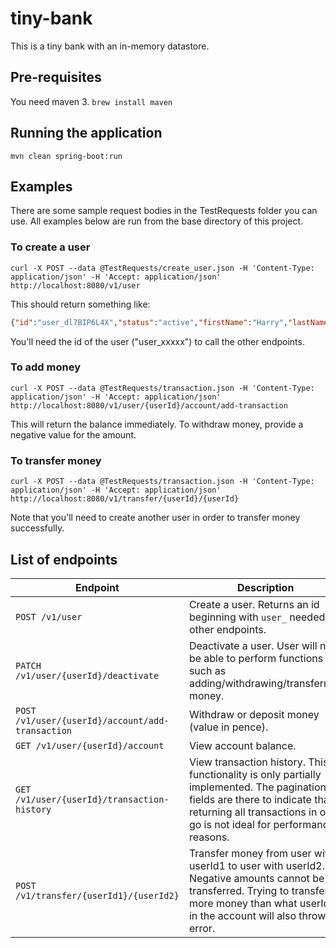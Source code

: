 # tiny-bank

This is a tiny bank with an in-memory datastore.

## Pre-requisites

You need maven 3. `brew install maven`

## Running the application

`mvn clean spring-boot:run`

## Examples

There are some sample request bodies in the TestRequests folder you can use. All examples below are run from the base
directory of this project.

### To create a user

```
curl -X POST --data @TestRequests/create_user.json -H 'Content-Type: application/json' -H 'Accept: application/json' http://localhost:8080/v1/user 
```

This should return something like:
```json
{"id":"user_dl7BIP6L4X","status":"active","firstName":"Harry","lastName":"Potter","dateOfBirth":"1999-08-08","address":"321 Privet Drive"}
```

You'll need the id of the user ("user_xxxxx") to call the other endpoints. 

### To add money

```
curl -X POST --data @TestRequests/transaction.json -H 'Content-Type: application/json' -H 'Accept: application/json' http://localhost:8080/v1/user/{userId}/account/add-transaction
```

This will return the balance immediately. To withdraw money, provide a negative value for the amount.

### To transfer money

```
curl -X POST --data @TestRequests/transaction.json -H 'Content-Type: application/json' -H 'Accept: application/json' http://localhost:8080/v1/transfer/{userId}/{userId}
```

Note that you'll need to create another user in order to transfer money successfully.

## List of endpoints

| Endpoint                                         | Description                                                                                                                                                                                             |
|--------------------------------------------------|---------------------------------------------------------------------------------------------------------------------------------------------------------------------------------------------------------|
| `POST /v1/user`                                  | Create a user. Returns an id beginning with `user_` needed for other endpoints.                                                                                                                         |
| `PATCH /v1/user/{userId}/deactivate`             | Deactivate a user. User will not be able to perform functions such as adding/withdrawing/transferring money.                                                                                            |
| `POST /v1/user/{userId}/account/add-transaction` | Withdraw or deposit money (value in pence).                                                                                                                                                             |
| `GET /v1/user/{userId}/account`                  | View account balance.                                                                                                                                                                                   |
| `GET /v1/user/{userId}/transaction-history`      | View transaction history. This functionality is only partially implemented. The pagination fields are there to indicate that returning all transactions in one go is not ideal for performance reasons. |
| `POST /v1/transfer/{userId1}/{userId2}`          | Transfer money from user with userId1 to user with userId2. Negative amounts cannot be transferred. Trying to transfer more money than what userId1 in the account will also throw an error.            |
